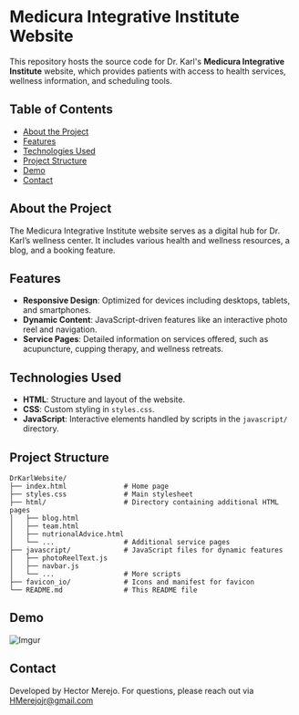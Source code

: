# Medicura Integrative Institute Website

This repository hosts the source code for Dr. Karl's **Medicura Integrative Institute** website, which provides patients with access to health services, wellness information, and scheduling tools.

## Table of Contents
- [About the Project](#about-the-project)
- [Features](#features)
- [Technologies Used](#technologies-used)
- [Project Structure](#project-structure)
- [Demo](#demo)
- [Contact](#contact)

## About the Project

The Medicura Integrative Institute website serves as a digital hub for Dr. Karl’s wellness center. It includes various health and wellness resources, a blog, and a booking feature.

## Features

- **Responsive Design**: Optimized for devices including desktops, tablets, and smartphones.
- **Dynamic Content**: JavaScript-driven features like an interactive photo reel and navigation.
- **Service Pages**: Detailed information on services offered, such as acupuncture, cupping therapy, and wellness retreats.

## Technologies Used

- **HTML**: Structure and layout of the website.
- **CSS**: Custom styling in `styles.css`.
- **JavaScript**: Interactive elements handled by scripts in the `javascript/` directory.

## Project Structure

```plaintext
DrKarlWebsite/
├── index.html              # Home page
├── styles.css              # Main stylesheet
├── html/                   # Directory containing additional HTML pages
│   ├── blog.html
│   ├── team.html
│   ├── nutrionalAdvice.html
│   └── ...                 # Additional service pages
├── javascript/             # JavaScript files for dynamic features
│   ├── photoReelText.js
│   ├── navbar.js
│   └── ...                 # More scripts
├── favicon_io/             # Icons and manifest for favicon
└── README.md               # This README file
```

## Demo

![Imgur](https://github.com/user-attachments/assets/80baadf7-d901-4378-aabe-1fcc53c67306)

## Contact

Developed by Hector Merejo. For questions, please reach out via HMerejojr@gmail.com


